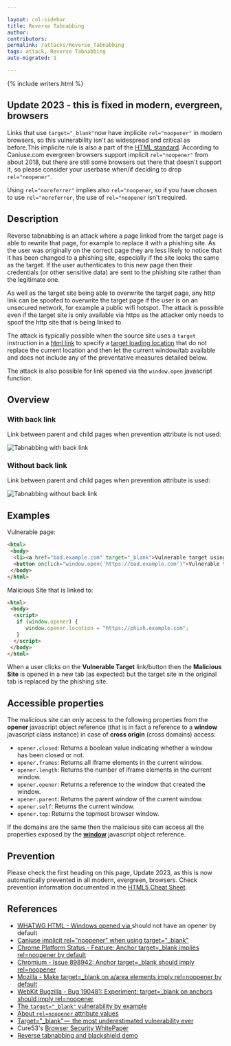 ```yaml
---

layout: col-sidebar
title: Reverse Tabnabbing
author: 
contributors: 
permalink: /attacks/Reverse_Tabnabbing
tags: attack, Reverse Tabnabbing
auto-migrated: 1

---
```


{% include writers.html %}

## Update 2023 - this is fixed in modern, evergreen, browsers 

Links that use `target="_blank"`now have implicite `rel="noopener"` in 
modern browsers, so this vulnerability isn't as widespread and critical 
as before.This implicite rule is also a part of the 
[HTML standard](https://github.com/whatwg/html/issues/4078).
According to Caniuse.com evergreen browsers support implicit `rel="noopener"` 
from about 2018, but there are still some browsers out there that doesn't support
it, so please consider your userbase when/if deciding to
drop `rel="noopener"`.

Using `rel="noreferrer"` implies also `rel="noopener`, so if you have 
chosen to use `rel="noreferrer`, the use of `rel="noopener` isn't required.

## Description

Reverse tabnabbing is an attack where a page linked from the target page
is able to rewrite that page, for example to replace it with a phishing
site. As the user was originally on the correct page they are less
likely to notice that it has been changed to a phishing site, especially
if the site looks the same as the target. If the user authenticates to
this new page then their credentials (or other sensitive data) are sent
to the phishing site rather than the legitimate one.

As well as the target site being able to overwrite the target page, any
http link can be spoofed to overwrite the target page if the user is on
an unsecured network, for example a public wifi hotspot. The attack is
possible even if the target site is only available via https as the
attacker only needs to spoof the http site that is being linked to.

The attack is typically possible when the source site uses a `target`
instruction in a [html link](https://www.scaler.com/topics/html/html-links/) to specify a [target loading
location](https://www.w3schools.com/tags/att_a_target.asp) that do not
replace the current location and then let the current window/tab
available and does not include any of the preventative measures detailed
below.

The attack is also possible for link opened via the `window.open`
javascript function.

## Overview

### With back link

Link between parent and child pages when prevention attribute is not
used:

![Tabnabbing with back link](../assets/images/TABNABBING_OVERVIEW_WITH_LINK.png)

### Without back link

Link between parent and child pages when prevention attribute is used:

![Tabnabbing without back link](../assets/images/TABNABBING_OVERVIEW_WITHOUT_LINK.png)

## Examples

Vulnerable page:

``` html
<html>
 <body>
  <li><a href="bad.example.com" target="_blank">Vulnerable target using html link to open the new page</a></li>
  <button onclick="window.open('https://bad.example.com')">Vulnerable target using javascript to open the new page</button>
 </body>
</html>
```

Malicious Site that is linked to:

``` html
<html>
 <body>
  <script>
   if (window.opener) {
      window.opener.location = "https://phish.example.com";
   }
  </script>
 </body>
</html>
```

When a user clicks on the **Vulnerable Target** link/button then the
**Malicious Site** is opened in a new tab (as expected) but the target
site in the original tab is replaced by the phishing site.

## Accessible properties

The malicious site can only access to the following properties from the
**opener** javascript object reference (that is in fact a reference to a
**window** javascript class instance) in case of **cross origin** (cross
domains) access:

- `opener.closed`: Returns a boolean value indicating whether a window has been closed or not.
- `opener.frames`: Returns all iframe elements in the current window.
- `opener.length`: Returns the number of iframe elements in the current window.
- `opener.opener`: Returns a reference to the window that created the window.
- `opener.parent`: Returns the parent window of the current window.
- `opener.self`: Returns the current window.
- `opener.top`: Returns the topmost browser window.

If the domains are the same then the malicious site can access all the
properties exposed by the
**[window](https://developer.mozilla.org/en-US/docs/Web/API/Window)** javascript
object reference.

## Prevention

Please check the first heading on this page, Update 2023, as this is now automatically prevented in all modern, evergreen, browsers. 
Check prevention information documented in the [HTML5 Cheat Sheet](https://cheatsheetseries.owasp.org/cheatsheets/HTML5_Security_Cheat_Sheet.html#tabnabbing).

## References

- [WHATWG HTML - Windows opened via <a target=_blank> should not have an opener by default](https://github.com/whatwg/html/issues/4078)
- [Caniuse implicit rel="noopener" when using target="_blank"](https://caniuse.com/mdn-html_elements_a_implicit_noopener)
- [Chrome Platform Status - Feature: Anchor target=_blank implies rel=noopener by default](https://chromestatus.com/feature/6140064063029248)
- [Chromium - Issue 898942: Anchor target=_blank should imply rel=noopener](https://bugs.chromium.org/p/chromium/issues/detail?id=898942)
- [Mozilla - Make target=_blank on a/area elements imply rel=noopener by default](https://bugzilla.mozilla.org/show_bug.cgi?id=1522083)
- [WebKit Bugzilla - Bug 190481: Experiment: target=_blank on anchors should imply rel=noopener](https://bugs.webkit.org/show_bug.cgi?id=190481)
- [The `target="_blank"` vulnerability by example](https://dev.to/ben/the-targetblank-vulnerability-by-example)
- [About `rel=noopener` attribute values](https://mathiasbynens.github.io/rel-noopener/)
- [Target="_blank" —  the most underestimated vulnerability ever](https://medium.com/@jitbit/target-blank-the-most-underestimated-vulnerability-ever-96e328301f4c)
- Cure53's [Browser Security WhitePaper](https://github.com/cure53/browser-sec-whitepaper/raw/master/browser-security-whitepaper.pdf)
- [Reverse tabnabbing and blackshield demo](https://danielstjules.github.io/blankshield/)
